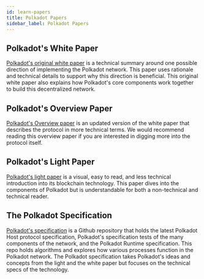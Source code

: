 ```yaml
---
id: learn-papers
title: Polkadot Papers
sidebar_label: Polkadot Papers
---
```


## Polkadot's White Paper

[Polkadot's original white paper](https://polkadot.network/PolkaDotPaper.pdf) is a technical summary
around one possible direction of implementing the Polkadot network. This paper uses rationale and
technical details to support why this direction is beneficial. This original white paper also
explains how Polkadot's core components work together to build this decentralized network.

## Polkadot's Overview Paper

[Polkadot's Overview paper](https://github.com/w3f/research/blob/master/docs/papers/OverviewPaper-V1.pdf)
is an updated version of the white paper that describes the protocol in more technical terms. We
would recommend reading this overview paper if you are interested in digging more into the protocol
itself.

## Polkadot's Light Paper

[Polkadot's light paper](https://polkadot.network/Polkadot-lightpaper.pdf) is a visual, easy to
read, and less technical introduction into its blockchain technology. This paper dives into the
components of Polkadot but is understandable for both a non-technical and technical reader.

## The Polkadot Specification

[Polkadot's specification](https://github.com/w3f/polkadot-spec) is a Github repository that holds
the latest Polkadot Host protocol specification, Polkadot's specification tests of the many
components of the network, and the Polkadot Runtime specification. This repo holds algorithms and
explores how various processes function in the Polkadot network. The Polkadot specification takes
Polkadot's ideas and concepts from the light and the white paper but focuses on the technical specs
of the technology.
